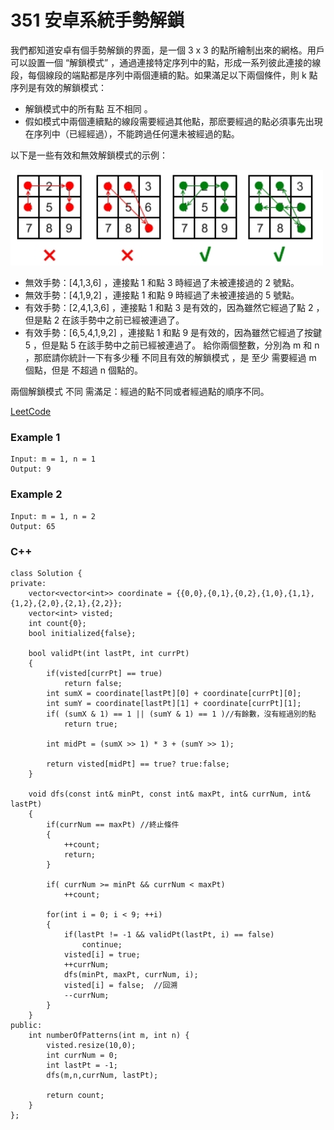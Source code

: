# 351 安卓系統手勢解鎖

我們都知道安卓有個手勢解鎖的界面，是一個 3 x 3 的點所繪制出來的網格。用戶可以設置一個 “解鎖模式” ，通過連接特定序列中的點，形成一系列彼此連接的線段，每個線段的端點都是序列中兩個連續的點。如果滿足以下兩個條件，則 k 點序列是有效的解鎖模式：

* 解鎖模式中的所有點 互不相同 。
* 假如模式中兩個連續點的線段需要經過其他點，那麽要經過的點必須事先出現在序列中（已經經過），不能跨過任何還未被經過的點。
 

以下是一些有效和無效解鎖模式的示例：

<img src = "img/351.png" width = "500"/>

* 無效手勢：[4,1,3,6] ，連接點 1 和點 3 時經過了未被連接過的 2 號點。
* 無效手勢：[4,1,9,2] ，連接點 1 和點 9 時經過了未被連接過的 5 號點。
* 有效手勢：[2,4,1,3,6] ，連接點 1 和點 3 是有效的，因為雖然它經過了點 2 ，但是點 2 在該手勢中之前已經被連過了。
* 有效手勢：[6,5,4,1,9,2] ，連接點 1 和點 9 是有效的，因為雖然它經過了按鍵 5 ，但是點 5 在該手勢中之前已經被連過了。
給你兩個整數，分別為 ​​m 和 n ，那麽請你統計一下有多少種 不同且有效的解鎖模式 ，是 至少 需要經過 m 個點，但是 不超過 n 個點的。

兩個解鎖模式 不同 需滿足：經過的點不同或者經過點的順序不同。


[LeetCode](https://leetcode-cn.com/problems/android-unlock-patterns/)

### Example 1

```
Input: m = 1, n = 1
Output: 9
```

### Example 2

```
Input: m = 1, n = 2
Output: 65
```

### C++ 

```
class Solution {
private:
    vector<vector<int>> coordinate = {{0,0},{0,1},{0,2},{1,0},{1,1},{1,2},{2,0},{2,1},{2,2}};
    vector<int> visted;
    int count{0};
    bool initialized{false};

    bool validPt(int lastPt, int currPt)
    {
        if(visted[currPt] == true)
            return false;
        int sumX = coordinate[lastPt][0] + coordinate[currPt][0];
        int sumY = coordinate[lastPt][1] + coordinate[currPt][1];
        if( (sumX & 1) == 1 || (sumY & 1) == 1 )//有餘數，沒有經過別的點
            return true;
        
        int midPt = (sumX >> 1) * 3 + (sumY >> 1);

        return visted[midPt] == true? true:false;
    }

    void dfs(const int& minPt, const int& maxPt, int& currNum, int& lastPt)
    {
        if(currNum == maxPt) //終止條件
        {    
            ++count;
            return;
        }

        if( currNum >= minPt && currNum < maxPt)
            ++count;

        for(int i = 0; i < 9; ++i)
        {
            if(lastPt != -1 && validPt(lastPt, i) == false)
                continue;
            visted[i] = true;
            ++currNum;
            dfs(minPt, maxPt, currNum, i);
            visted[i] = false;  //回溯
            --currNum;            
        }
    }
public:
    int numberOfPatterns(int m, int n) {
        visted.resize(10,0);
        int currNum = 0;
        int lastPt = -1;
        dfs(m,n,currNum, lastPt);

        return count;
    }
};
```
